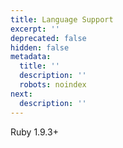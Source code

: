 ```yaml
---
title: Language Support
excerpt: ''
deprecated: false
hidden: false
metadata:
  title: ''
  description: ''
  robots: noindex
next:
  description: ''
---
```

Ruby 1.9.3+
